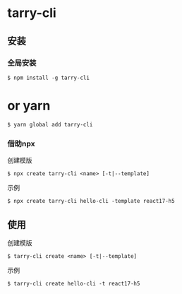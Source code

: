 # tarry-cli
## 安装
### 全局安装
```
$ npm install -g tarry-cli
```
# or yarn
```
$ yarn global add tarry-cli
```

### 借助npx
创建模版
```
$ npx create tarry-cli <name> [-t|--template]
```
示例
```
$ npx create tarry-cli hello-cli -template react17-h5
```

## 使用
创建模版
```
$ tarry-cli create <name> [-t|--template]
```
示例
```
$ tarry-cli create hello-cli -t react17-h5
```